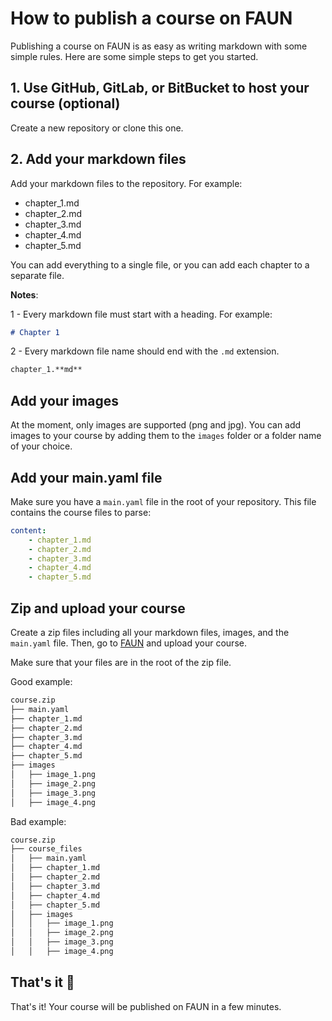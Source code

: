 # How to publish a course on FAUN

Publishing a course on FAUN is as easy as writing markdown with some simple rules. Here are some simple steps to get you started.

## 1. Use GitHub, GitLab, or BitBucket to host your course (optional)

Create a new repository or clone this one.

## 2. Add your markdown files

Add your markdown files to the repository. For example:

- chapter_1.md
- chapter_2.md
- chapter_3.md
- chapter_4.md
- chapter_5.md

You can add everything to a single file, or you can add each chapter to a separate file.

**Notes**:

1 - Every markdown file must start with a heading. For example:

```markdown
# Chapter 1
```

2 - Every markdown file name should end with the `.md` extension. 

```markdown
chapter_1.**md**
```

## Add your images

At the moment, only images are supported (png and jpg). You can add images to your course by adding them to the `images` folder or a folder name of your choice.

## Add your main.yaml file

Make sure you have a `main.yaml` file in the root of your repository. This file contains the course files to parse:

```yaml
content:
    - chapter_1.md
    - chapter_2.md
    - chapter_3.md
    - chapter_4.md
    - chapter_5.md
```

## Zip and upload your course

Create a zip files including all your markdown files, images, and the `main.yaml` file. Then, go to [FAUN](https://faun.dev) and upload your course.

Make sure that your files are in the root of the zip file.

Good example:

```bash
course.zip
├── main.yaml
├── chapter_1.md
├── chapter_2.md
├── chapter_3.md
├── chapter_4.md
├── chapter_5.md
├── images
│   ├── image_1.png
│   ├── image_2.png
│   ├── image_3.png
│   ├── image_4.png
```

Bad example:

```bash
course.zip
├── course_files
│   ├── main.yaml
│   ├── chapter_1.md
│   ├── chapter_2.md
│   ├── chapter_3.md
│   ├── chapter_4.md
│   ├── chapter_5.md
│   ├── images
│   │   ├── image_1.png
│   │   ├── image_2.png
│   │   ├── image_3.png
│   │   ├── image_4.png
```

## That's it 🎉

That's it! Your course will be published on FAUN in a few minutes.
